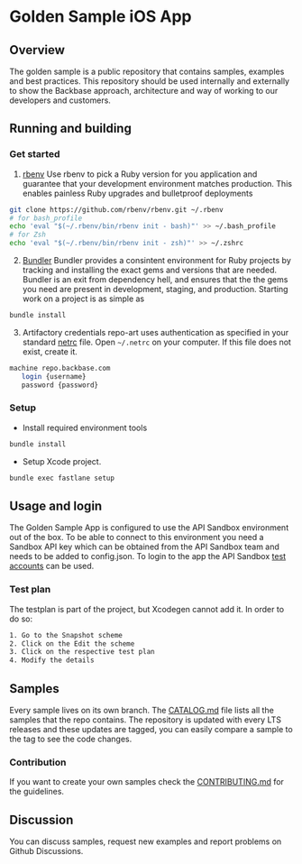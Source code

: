 # Golden Sample iOS App

## Overview
The golden sample is a public repository that contains samples, examples and best practices. This repository should be used internally and externally to show the Backbase approach, architecture and way of working to our developers and customers.

## Running and building

### Get started
1. [rbenv](https://github.com/rbenv/rbenv)
Use rbenv to pick a Ruby version for you application and guarantee that your development environment matches production. This enables painless Ruby upgrades and bulletproof deployments
```bash
git clone https://github.com/rbenv/rbenv.git ~/.rbenv
# for bash_profile
echo 'eval "$(~/.rbenv/bin/rbenv init - bash)"' >> ~/.bash_profile
# for Zsh
echo 'eval "$(~/.rbenv/bin/rbenv init - zsh)"' >> ~/.zshrc
```

2. [Bundler](https://bundler.io/)
Bundler provides a consintent environment for Ruby projects by tracking and installing the exact gems and versions that are needed.
Bundler is an exit from dependency hell, and ensures that the the gems you need are present in development, staging, and production. Starting work on a project is as simple as 
```bash
bundle install
```
3. Artifactory credentials
repo-art uses authentication as specified in your standard [netrc](https://www.gnu.org/software/inetutils/manual/html_node/The-_002enetrc-file.html) file. 
Open `~/.netrc` on your computer. If this file does not exist, create it.
 ```bash
machine repo.backbase.com
    login {username}
    password {password}
``` 

### Setup
- Install required environment tools
```bash
bundle install
```

- Setup Xcode project.
```bash
bundle exec fastlane setup
```

## Usage and login

The Golden Sample App is configured to use the API Sandbox environment out of the box. To be able to connect to this environment you need a Sandbox API key which can be obtained from the API Sandbox team and needs to be added to config.json. To login to the app the API Sandbox [test accounts](https://backbase.io/developers/documentation/api-sandbox/retail-banking-usa/retail-user-credentials/) can be used.

### Test plan
The testplan is part of the project, but Xcodegen cannot add it. In order to do so:

```bash
1. Go to the Snapshot scheme
2. Click on the Edit the scheme
3. Click on the respective test plan
4. Modify the details
```

## Samples
Every sample lives on its own branch. The [CATALOG.md](CATALOG.md) file lists all the samples that the repo contains. The repository is updated with every LTS releases and these updates are tagged, you can easily compare a sample to the tag to see the code changes. 

### Contribution
If you want to create your own samples check the [CONTRIBUTING.md](CONTRIBUTING.md) for the guidelines.

## Discussion

You can discuss samples, request new examples and report problems on Github Discussions. 
